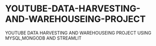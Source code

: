 # YOUTUBE-DATA-HARVESTING-AND-WAREHOUSEING-PROJECT
YOUTUBE DATA HARVESTING AND WAREHOUSEING PROJECT USING MYSQL,MONGODB AND STREAMLIT
